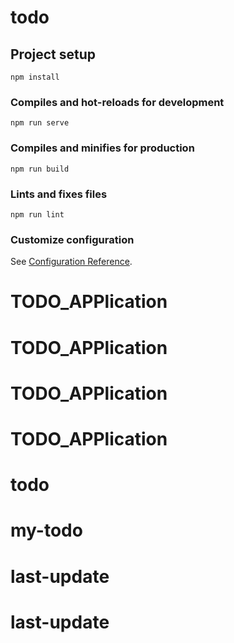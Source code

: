 # todo

## Project setup
```
npm install
```

### Compiles and hot-reloads for development
```
npm run serve
```

### Compiles and minifies for production
```
npm run build
```

### Lints and fixes files
```
npm run lint
```

### Customize configuration
See [Configuration Reference](https://cli.vuejs.org/config/).
# TODO_APPlication
# TODO_APPlication
# TODO_APPlication
# TODO_APPlication
# todo
# my-todo
# last-update
# last-update
